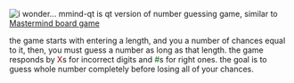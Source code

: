 ![i wonder...](guess.ico)
mmind-qt is qt version of number guessing game, similar to [Mastermind board game](https://en.wikipedia.org/wiki/Mastermind_(board_game))

the game starts with entering a length, and you a number of chances equal to it,
then, you must guess a number as long as that length. the game responds by <font color=darkred>X</font>s for incorrect digits and <font color=darkgreen>#</font>s for right ones.
the goal is to guess whole number completely before losing all of your chances.
